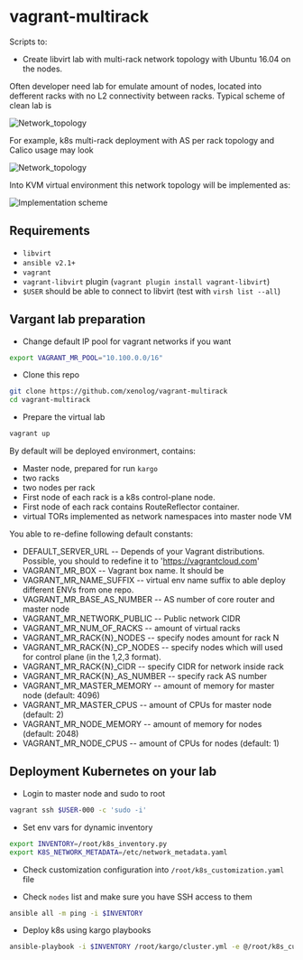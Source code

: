 vagrant-multirack
=================
Scripts to:

* Create libvirt lab with multi-rack network topology with Ubuntu 16.04 on the nodes.

Often developer need lab for emulate amount of nodes, located into
defferent racks with no L2 connectivity between racks. Typical scheme of clean lab is

![Network_topology](https://cdn.rawgit.com/xenolog/vagrant-multirack/master/img/Typical_multirack.svg)

For example, k8s multi-rack deployment with AS per rack topology and Calico usage may look

![Network_topology](https://cdn.rawgit.com/xenolog/vagrant-multirack/master/img/Typical_multirack_k8s_calico.svg)

Into KVM virtual environment this network topology will be implemented as:

![Implementation scheme](https://cdn.rawgit.com/xenolog/vagrant-multirack/master/img/VENV_multirack.svg)


Requirements
------------

* `libvirt`
* `ansible v2.1+`
* `vagrant`
* `vagrant-libvirt` plugin (`vagrant plugin install vagrant-libvirt`)
* `$USER` should be able to connect to libvirt (test with `virsh list --all`)

Vargant lab preparation
-----------------------

* Change default IP pool for vagrant networks if you want

```bash
export VAGRANT_MR_POOL="10.100.0.0/16"

```

* Clone this repo

```bash
git clone https://github.com/xenolog/vagrant-multirack
cd vagrant-multirack
```

* Prepare the virtual lab

```bash
vagrant up
```

By default will be deployed environmert, contains:

* Master node, prepared for run `kargo`
* two racks
* two nodes per rack
* First node of each rack is a k8s control-plane node.
* First node of each rack contains RouteReflector container.
* virtual TORs implemented as network namespaces into master node VM

You able to re-define following default constants:

* DEFAULT_SERVER_URL -- Depends of your Vagrant distributions. Possible, you should to redefine it to 'https://vagrantcloud.com'
* VAGRANT_MR_BOX -- Vagrant box name. It should be 
* VAGRANT_MR_NAME_SUFFIX -- virtual env name suffix to able deploy different ENVs from one repo.
* VAGRANT_MR_BASE_AS_NUMBER -- AS number of core router and master node
* VAGRANT_MR_NETWORK_PUBLIC -- Public network CIDR
* VAGRANT_MR_NUM_OF_RACKS -- amount of virtual racks
* VAGRANT_MR_RACK{N}_NODES -- specify nodes amount for rack N
* VAGRANT_MR_RACK{N}\_CP\_NODES -- specify nodes which will used for control plane (in the 1,2,3 format).
* VAGRANT_MR_RACK{N}_CIDR -- specify CIDR for network inside rack
* VAGRANT_MR_RACK{N}_AS_NUMBER -- specify rack AS number
* VAGRANT_MR_MASTER_MEMORY -- amount of memory for master node (default: 4096)
* VAGRANT_MR_MASTER_CPUS -- amount of CPUs for master node (default: 2)
* VAGRANT_MR_NODE_MEMORY -- amount of memory for nodes (default: 2048)
* VAGRANT_MR_NODE_CPUS -- amount of CPUs for nodes (default: 1)


Deployment Kubernetes on your lab
---------------------------------

* Login to master node and sudo to root

```bash
vagrant ssh $USER-000 -c 'sudo -i'
```

* Set env vars for dynamic inventory

```bash
export INVENTORY=/root/k8s_inventory.py
export K8S_NETWORK_METADATA=/etc/network_metadata.yaml
```

* Check customization configuration into `/root/k8s_customization.yaml` file

* Check `nodes` list and make sure you have SSH access to them

```bash
ansible all -m ping -i $INVENTORY
```

* Deploy k8s using kargo playbooks

```bash
ansible-playbook -i $INVENTORY /root/kargo/cluster.yml -e @/root/k8s_customization.yaml
```
